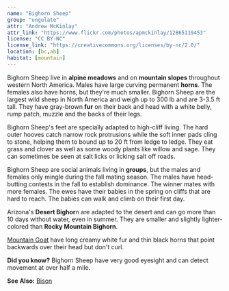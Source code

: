 ```yaml
---
name: "Bighorn Sheep"
group: "ungulate"
attr: "Andrew McKinlay"
attr_link: "https://www.flickr.com/photos/apmckinlay/12865119453"
license: "CC BY-NC"
license_link: "https://creativecommons.org/licenses/by-nc/2.0/"
location: [bc,ab]
habitat: [mountain]
---
```

Bighorn Sheep live in **alpine meadows** and on **mountain slopes** throughout western North America. Males have large curving permanent **horns**. The females also have horns, but they're much smaller. Bighorn Sheep are the largest wild sheep in North America and weigh up to 300 lb and are 3-3.5 ft tall. They have gray-brown **fur** on their back and head with a white belly, rump patch, muzzle and the backs of their legs.

Bighorn Sheep's feet are specially adapted to high-cliff living. The hard outer hooves catch narrow rock protrusions while the soft inner pads cling to stone, helping them to bound up to 20 ft from ledge to ledge. They eat grass and clover as well as some woody plants like willow and sage.  They can sometimes be seen at salt licks or licking salt off roads.

Bighorn Sheep are social animals living in **groups**, but the males and females only mingle during the fall mating season. The males have head-butting contests in the fall to establish dominance. The winner mates with more females. The ewes have their babies in the spring on cliffs that are hard to reach. The babies can walk and climb on their first day.

Arizona's **Desert Bighor**n are adapted to the desert and can go more than 10 days without water, even in summer. They are smaller and slightly lighter-colored than **Rocky Mountain Bighorn**.

[Mountain Goat](/{{section}}/mountgoat) have long creamy white fur and thin black horns that point backwards over their head but don't curl.

**Did you know?** Bighorn Sheep have very good eyesight and can detect movement at over half a mile.

<!-- generated, do not edit -->
**See Also:**
[Bison](/{{section}}/bison)
